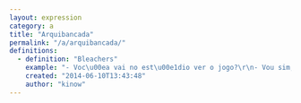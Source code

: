 ```yaml
---
layout: expression
category: a
title: "Arquibancada"
permalink: "/a/arquibancada/"
definitions:
  - definition: "Bleachers"
    example: "- Voc\u00ea vai no est\u00e1dio ver o jogo?\r\n- Vou sim, consegui ingressos pra arquibancada e pro tobog\u00e3."
    created: "2014-06-10T13:43:48"
    author: "kinow"
---
```

